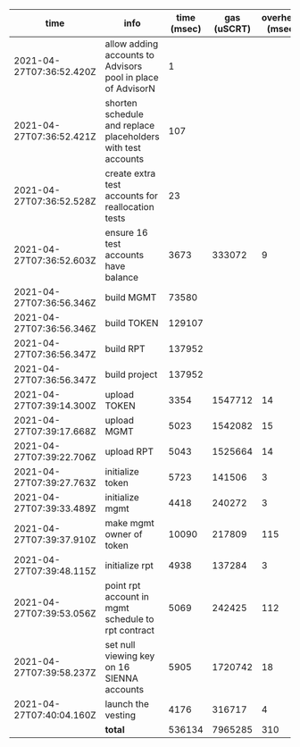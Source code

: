 | time | info | time (msec) | gas (uSCRT) | overhead (msec) |
| --- | --- | --- | --- | --- |
| 2021-04-27T07:36:52.420Z | allow adding accounts to Advisors pool in place of AdvisorN | 1 |
| 2021-04-27T07:36:52.421Z | shorten schedule and replace placeholders with test accounts | 107 |
| 2021-04-27T07:36:52.528Z | create extra test accounts for reallocation tests | 23 |
| 2021-04-27T07:36:52.603Z | ensure 16 test accounts have balance | 3673 | 333072 | 9 |
| 2021-04-27T07:36:56.346Z | build MGMT | 73580 |
| 2021-04-27T07:36:56.346Z | build TOKEN | 129107 |
| 2021-04-27T07:36:56.347Z | build RPT | 137952 |
| 2021-04-27T07:36:56.347Z | build project | 137952 |
| 2021-04-27T07:39:14.300Z | upload TOKEN | 3354 | 1547712 | 14 |
| 2021-04-27T07:39:17.668Z | upload MGMT | 5023 | 1542082 | 15 |
| 2021-04-27T07:39:22.706Z | upload RPT | 5043 | 1525664 | 14 |
| 2021-04-27T07:39:27.763Z | initialize token | 5723 | 141506 | 3 |
| 2021-04-27T07:39:33.489Z | initialize mgmt | 4418 | 240272 | 3 |
| 2021-04-27T07:39:37.910Z | make mgmt owner of token | 10090 | 217809 | 115 |
| 2021-04-27T07:39:48.115Z | initialize rpt | 4938 | 137284 | 3 |
| 2021-04-27T07:39:53.056Z | point rpt account in mgmt schedule to rpt contract | 5069 | 242425 | 112 |
| 2021-04-27T07:39:58.237Z | set null viewing key on 16 SIENNA accounts | 5905 | 1720742 | 18 |
| 2021-04-27T07:40:04.160Z | launch the vesting | 4176 | 316717 | 4 |
|  | **total** | 536134 | 7965285 | 310 |
